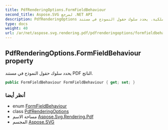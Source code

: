 ```yaml
---
title: PdfRenderingOptions.FormFieldBehaviour
second_title: Aspose.SVG لمرجع .NET API
description: PdfRenderingOptions ملكية. يحدد سلوك حقول النموذج في مستند PDF الناتج.
type: docs
weight: 40
url: /ar/net/aspose.svg.rendering.pdf/pdfrenderingoptions/formfieldbehaviour/
---
```

## PdfRenderingOptions.FormFieldBehaviour property

يحدد سلوك حقول النموذج في مستند PDF الناتج.

```csharp
public FormFieldBehaviour FormFieldBehaviour { get; set; }
```

### أنظر أيضا

* enum [FormFieldBehaviour](../../formfieldbehaviour/)
* class [PdfRenderingOptions](../)
* مساحة الاسم [Aspose.Svg.Rendering.Pdf](../../pdfrenderingoptions/)
* المجسم [Aspose.SVG](../../../)


